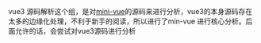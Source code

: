 vue3 源码解析这个组，是对[mini-vue](https://github.com/cuixiaorui/mini-vue)的源码来进行分析，vue3的本身源码存在太多的边缘化处理，不利于新手的阅读，所以进行了min-vue 进行核心分析。后面允许的话，会尝试对vue3源码进行分析